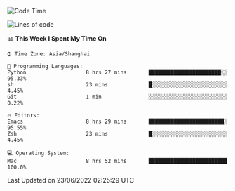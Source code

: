 <!--START_SECTION:waka-->
![Code Time](http://img.shields.io/badge/Code%20Time-739%20hrs%2031%20mins-blue)

![Lines of code](https://img.shields.io/badge/From%20Hello%20World%20I%27ve%20Written-22%20Thousand%20lines%20of%20code-blue)

📊 **This Week I Spent My Time On** 

```text
⌚︎ Time Zone: Asia/Shanghai

💬 Programming Languages: 
Python                   8 hrs 27 mins       ███████████████████████░░   95.33% 
sh                       23 mins             █░░░░░░░░░░░░░░░░░░░░░░░░   4.45% 
Git                      1 min               ░░░░░░░░░░░░░░░░░░░░░░░░░   0.22%

🔥 Editors: 
Emacs                    8 hrs 29 mins       ████████████████████████░   95.55% 
Zsh                      23 mins             █░░░░░░░░░░░░░░░░░░░░░░░░   4.45%

💻 Operating System: 
Mac                      8 hrs 52 mins       █████████████████████████   100.0%

```


 Last Updated on 23/06/2022 02:25:29 UTC
<!--END_SECTION:waka-->
